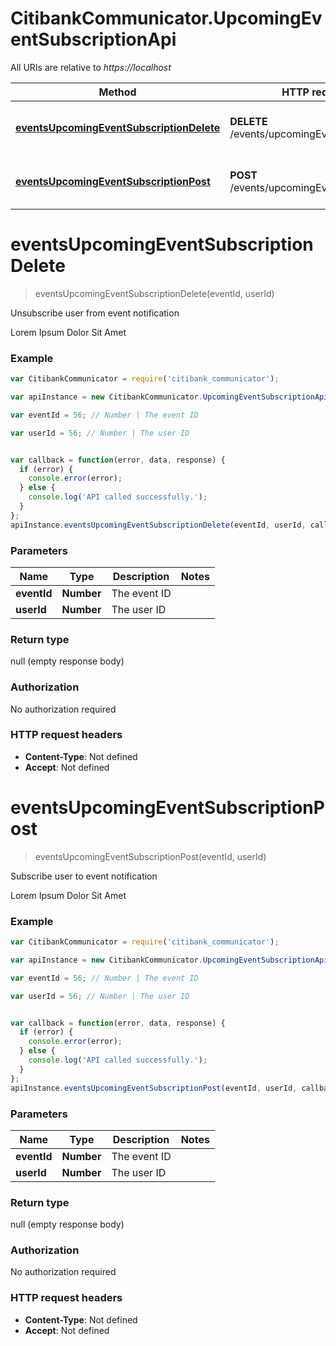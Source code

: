 # CitibankCommunicator.UpcomingEventSubscriptionApi

All URIs are relative to *https://localhost*

Method | HTTP request | Description
------------- | ------------- | -------------
[**eventsUpcomingEventSubscriptionDelete**](UpcomingEventSubscriptionApi.md#eventsUpcomingEventSubscriptionDelete) | **DELETE** /events/upcomingEventSubscription | Unsubscribe user from event notification
[**eventsUpcomingEventSubscriptionPost**](UpcomingEventSubscriptionApi.md#eventsUpcomingEventSubscriptionPost) | **POST** /events/upcomingEventSubscription | Subscribe user to event notification


<a name="eventsUpcomingEventSubscriptionDelete"></a>
# **eventsUpcomingEventSubscriptionDelete**
> eventsUpcomingEventSubscriptionDelete(eventId, userId)

Unsubscribe user from event notification

Lorem Ipsum Dolor Sit Amet

### Example
```javascript
var CitibankCommunicator = require('citibank_communicator');

var apiInstance = new CitibankCommunicator.UpcomingEventSubscriptionApi();

var eventId = 56; // Number | The event ID

var userId = 56; // Number | The user ID


var callback = function(error, data, response) {
  if (error) {
    console.error(error);
  } else {
    console.log('API called successfully.');
  }
};
apiInstance.eventsUpcomingEventSubscriptionDelete(eventId, userId, callback);
```

### Parameters

Name | Type | Description  | Notes
------------- | ------------- | ------------- | -------------
 **eventId** | **Number**| The event ID | 
 **userId** | **Number**| The user ID | 

### Return type

null (empty response body)

### Authorization

No authorization required

### HTTP request headers

 - **Content-Type**: Not defined
 - **Accept**: Not defined

<a name="eventsUpcomingEventSubscriptionPost"></a>
# **eventsUpcomingEventSubscriptionPost**
> eventsUpcomingEventSubscriptionPost(eventId, userId)

Subscribe user to event notification

Lorem Ipsum Dolor Sit Amet

### Example
```javascript
var CitibankCommunicator = require('citibank_communicator');

var apiInstance = new CitibankCommunicator.UpcomingEventSubscriptionApi();

var eventId = 56; // Number | The event ID

var userId = 56; // Number | The user ID


var callback = function(error, data, response) {
  if (error) {
    console.error(error);
  } else {
    console.log('API called successfully.');
  }
};
apiInstance.eventsUpcomingEventSubscriptionPost(eventId, userId, callback);
```

### Parameters

Name | Type | Description  | Notes
------------- | ------------- | ------------- | -------------
 **eventId** | **Number**| The event ID | 
 **userId** | **Number**| The user ID | 

### Return type

null (empty response body)

### Authorization

No authorization required

### HTTP request headers

 - **Content-Type**: Not defined
 - **Accept**: Not defined

